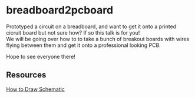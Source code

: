 # breadboard2pcboard

Prototyped a circuit on a breadboard, and want to get it onto a printed cicruit board but not sure how? If so this talk is for you!  
We will be going over how to to take a bunch of breakout boards with wires flying between them and get it onto a professional looking PCB.  

Hope to see everyone there!

## Resources
[How to Draw Schematic](https://www.youtube.com/watch?v=lF0UgVQnZ5M)